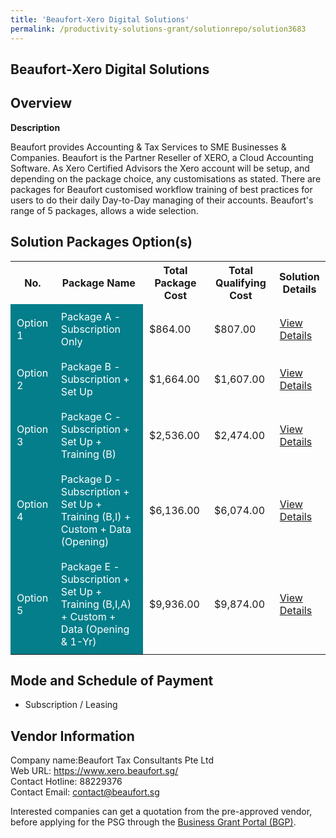 ```yaml
---
title: 'Beaufort-Xero Digital Solutions'
permalink: /productivity-solutions-grant/solutionrepo/solution3683
---
```


## Beaufort-Xero Digital Solutions

## Overview

**Description**

Beaufort provides Accounting & Tax Services to SME Businesses & Companies. Beaufort is the Partner Reseller of XERO, a Cloud Accounting Software.
As Xero Certified Advisors the Xero account will be setup, and depending on the package choice, any customisations as stated. There are packages for Beaufort customised workflow training of best practices for users to do their daily Day-to-Day managing of their accounts. 
Beaufort's range of 5 packages, allows a wide selection.

## Solution Packages Option(s)

<table>
<tr>
<th><b>No.</b></th>
<th><b>Package Name</b></th>
<th><b>Total Package Cost</b></th>
<th><b>Total Qualifying Cost</b></th>
<th><b>Solution Details</b></th>
</tr>
<tr>
<td style='padding: 10px; background-color: #037E8A; color: #FFFFFF;'>Option 1</td>
<td style='padding: 10px; background-color: #037E8A; color: #FFFFFF;'>Package A - Subscription Only</td>
<td style='padding: 10px;'>$864.00</td>
<td style='padding: 10px;'>$807.00</td>
<td style='padding: 10px;'><a href='/images/psg/Desensitised_Beaufort_Annex_3_CR_wef_10Nov22_Part_1.pdf' target='_blank'>View Details</a></td>
</tr>
<tr>
<td style='padding: 10px; background-color: #037E8A; color: #FFFFFF;'>Option 2</td>
<td style='padding: 10px; background-color: #037E8A; color: #FFFFFF;'>Package B - Subscription + Set Up</td>
<td style='padding: 10px;'>$1,664.00</td>
<td style='padding: 10px;'>$1,607.00</td>
<td style='padding: 10px;'><a href='/images/psg/Desensitised_Beaufort_Annex_3_CR_wef_10Nov22_Part_2.pdf' target='_blank'>View Details</a></td>
</tr>
<tr>
<td style='padding: 10px; background-color: #037E8A; color: #FFFFFF;'>Option 3</td>
<td style='padding: 10px; background-color: #037E8A; color: #FFFFFF;'>Package C - Subscription + Set Up + Training (B)</td>
<td style='padding: 10px;'>$2,536.00</td>
<td style='padding: 10px;'>$2,474.00</td>
<td style='padding: 10px;'><a href='/images/psg/Desensitised_Beaufort_Annex_3_CR_wef_10Nov22_Part_3.pdf' target='_blank'>View Details</a></td>
</tr>
<tr>
<td style='padding: 10px; background-color: #037E8A; color: #FFFFFF;'>Option 4</td>
<td style='padding: 10px; background-color: #037E8A; color: #FFFFFF;'>Package D - Subscription + Set Up + Training (B,I) + Custom + Data (Opening)</td>
<td style='padding: 10px;'>$6,136.00</td>
<td style='padding: 10px;'>$6,074.00</td>
<td style='padding: 10px;'><a href='/images/psg/Desensitised_Beaufort_Annex_3_CR_wef_10Nov22_Part_4.pdf' target='_blank'>View Details</a></td>
</tr>
<tr>
<td style='padding: 10px; background-color: #037E8A; color: #FFFFFF;'>Option 5</td>
<td style='padding: 10px; background-color: #037E8A; color: #FFFFFF;'>Package E - Subscription + Set Up + Training (B,I,A) + Custom + Data (Opening & 1-Yr)</td>
<td style='padding: 10px;'>$9,936.00</td>
<td style='padding: 10px;'>$9,874.00</td>
<td style='padding: 10px;'><a href='/images/psg/Desensitised_Beaufort_Annex_3_CR_wef_10Nov22_Part_5.pdf' target='_blank'>View Details</a></td>
</tr>
</table>

## Mode and Schedule of Payment

 - Subscription / Leasing

## Vendor Information

 Company name:Beaufort Tax Consultants Pte Ltd<br>Web URL: https://www.xero.beaufort.sg/ <br>Contact Hotline: 88229376 <br>Contact Email: contact@beaufort.sg 

Interested companies can get a quotation from the pre-approved vendor, before applying for the PSG through the <a href='https://www.businessgrants.gov.sg/' target='_blank' rel='noopener'>Business Grant Portal (BGP)</a>.

<script src="/jquery/resize-tables.js"></script>
